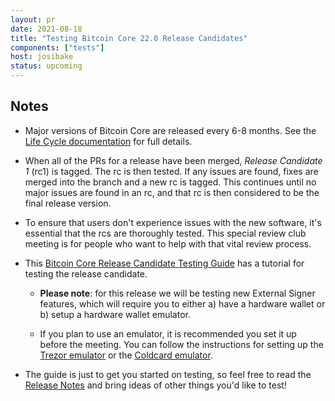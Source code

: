 ```yaml
---
layout: pr
date: 2021-08-18 
title: "Testing Bitcoin Core 22.0 Release Candidates"
components: ["tests"]
host: josibake
status: upcoming
---
```


## Notes

- Major versions of Bitcoin Core are released every 6-8 months. See the [Life
  Cycle documentation](https://bitcoincore.org/en/lifecycle/) for full details.

- When all of the PRs for a release have been merged, _Release Candidate 1_
  (rc1) is tagged. The rc is then tested. If any issues are found, fixes are
  merged into the branch and a new rc is tagged. This continues until no major
  issues are found in an rc, and that rc is then considered to be the final
  release version.

- To ensure that users don't experience issues with the new software, it's
  essential that the rcs are thoroughly tested. This special review club
  meeting is for people who want to help with that vital review process.

- This [Bitcoin Core Release Candidate Testing
  Guide](https://github.com/bitcoin-core/bitcoin-devwiki/wiki/22.0-Release-Candidate-Testing-Guide) has
  a tutorial for testing the release candidate.

  - **Please note**: for this release we will be testing new External Signer
    features, which will require you to either a) have a hardware wallet or b)
    setup a hardware wallet emulator.

  - If you plan to use an emulator, it is recommended you set it up before the
    meeting. You can follow the instructions for setting up the [Trezor
    emulator](https://docs.trezor.io/trezor-firmware/core/emulator/index.html) or
    the [Coldcard emulator](https://github.com/Coldcard/firmware).

- The guide is just to get you started on testing, so feel free to read the
  [Release
  Notes](https://github.com/bitcoin-core/bitcoin-devwiki/wiki/22.0-Release-Notes-draft)
  and bring ideas of other things you'd like to test!

<!-- TODO: After meeting, uncomment and add meeting log between the irc tags
## Meeting Log

{% irc %}
{% endirc %}
-->
